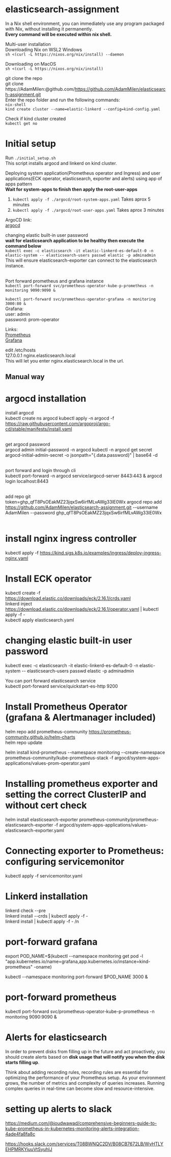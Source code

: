 # elasticsearch-assignment
In a Nix shell environment, you can immediately use any program packaged with Nix, without installing it permanently. <br />
**Every command will be executed within nix shell.** <br />

Multi-user installation <br />
Downloading Nix on WSL2 Windows <br />
`sh <(curl -L https://nixos.org/nix/install) --daemon` <br />

Downloading on MacOS <br />
`sh <(curl -L https://nixos.org/nix/install)` <br />


git clone the repo <br />
git clone https://AdamMilen:<pat>@github.com/https://github.com/AdamMilen/elasticsearch-assignment.git <br />
Enter the repo folder and run the following commands: <br />
`nix-shell` <br />
`kind create cluster --name=elastic-linkerd --config=kind-config.yaml` <br />



Check if kind cluster created <br />
`kubectl get no`

# Initial setup
Run `./initial_setup.sh` <br />
This script installs argocd and linkerd on kind cluster. <br />

Deploying system application(Prometheus operator and Ingress) and user applications(ECK operator, elasticsearch, exporter and alerts) using app of apps pattern <br />
**Wait for system-apps to finish then apply the root-user-apps**
1. `kubectl apply -f ./argocd/root-system-apps.yaml` Takes aprox 5 minutes <br />
2. `kubectl apply -f ./argocd/root-user-apps.yaml` Takes aprox 3 minutes <br />

ArgoCD link: <br />
[argocd](http://localhost:8443) <br />

changing elastic built-in user password <br />
**wait for elasticsearch application to be healthy then execute the command below** <br />
`kubectl exec -c elasticsearch -it elastic-linkerd-es-default-0 -n elastic-system -- elasticsearch-users passwd elastic -p adminadmin` <br />
This will ensure elasticsearch-exporter can connect to the elasticsearch instance. <br /><br />

Port forward prometheus and grafana instance <br />
`kubectl port-forward svc/prometheus-operator-kube-p-prometheus -n monitoring 9090:9090 &` <br />

`kubectl port-forward svc/prometheus-operator-grafana -n monitoring 3000:80 &` <br />
Grafana: <br />
user: admin <br />
password: prom-operator <br />

Links:<br />
[Prometheus](http://localhost:9090) <br />
[Grafana](http://localhost:3000)




edit /etc/hosts <br />
127.0.0.1 nginx.elasticsearch.local <br />
This will let you enter nginx.elasticsearch.local in the url. <br />


## Manual way ##

# argocd installation
install argocd <br />
kubectl create ns argocd kubectl apply -n argocd -f https://raw.githubusercontent.com/argoproj/argo-cd/stable/manifests/install.yaml <br /> <br />

get argocd password <br />
argocd admin initial-password -n argocd kubectl -n argocd get secret argocd-initial-admin-secret -o jsonpath="{.data.password}" | base64 -d <br /> <br />

port forward and login through cli <br />
kubectl port-forward -n argocd service/argocd-server 8443:443 & argocd login localhost:8443 <br /> <br />

add repo git <br />
token=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 argocd repo add https://github.com/AdamMilen/elasticsearch-assignment.git --username AdamMilen --password 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 <br /> <br />

# install nginx ingress controller
kubectl apply -f https://kind.sigs.k8s.io/examples/ingress/deploy-ingress-nginx.yaml


# Install ECK operator
kubectl create -f https://download.elastic.co/downloads/eck/2.16.1/crds.yaml <br />
linkerd inject https://download.elastic.co/downloads/eck/2.16.1/operator.yaml | kubectl apply -f - <br />
kubectl apply elasticsearch.yaml <br />

# changing elastic built-in user password
kubectl exec -c elasticsearch -it elastic-linkerd-es-default-0 -n elastic-system -- elasticsearch-users passwd elastic -p adminadmin <br />

You can port forward elasticsearch service <br />
kubectl port-forward service/quickstart-es-http 9200 <br />

# Install Prometheus Operator (grafana & Alertmanager included)
helm repo add prometheus-community https://prometheus-community.github.io/helm-charts <br />
helm repo update <br />

helm install kind-prometheus --namespace monitoring --create-namespace prometheus-community/kube-prometheus-stack -f argocd/system-apps-applications/values-prom-operator.yaml <br />

# Installing prometheus exporter and setting the correct ClusterIP and without cert check
helm install elasticsearch-exporter prometheus-community/prometheus-elasticsearch-exporter -f argocd/system-apps-applications/values-elasticsearch-exporter.yaml <br />


# Connecting exporter to Prometheus: configuring servicemonitor
kubectl apply -f servicemonitor.yaml <br />

# Linkerd installation
linkerd check --pre <br />
linkerd install --crds | kubectl apply -f - <br />
linkerd install | kubectl apply -f - /n <br />

# port-forward grafana
export POD_NAME=$(kubectl --namespace monitoring get pod -l "app.kubernetes.io/name=grafana,app.kubernetes.io/instance=kind-prometheus" -oname) <br />

kubectl --namespace monitoring port-forward $POD_NAME 3000 & <br />

# port-forward prometheus
kubectl port-forward svc/prometheus-operator-kube-p-prometheus -n monitoring 9090:9090 & <br />

# Alerts for elasticsearch
In order to prevent disks from filling up in the future and act proactively, you should create alerts based on **disk usage that will notify you when the disk starts filling up**.

Think about adding recording rules, recording rules are essential for optimizing the performance of your Prometheus setup. As your environment grows, the number of metrics and complexity of queries increases. Running complex queries in real-time can become slow and resource-intensive.

# setting up alerts to slack
https://medium.com/@joudwawad/comprehensive-beginners-guide-to-kube-prometheus-in-kubernetes-monitoring-alerts-integration-4ade4fa8fa8c

https://hooks.slack.com/services/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